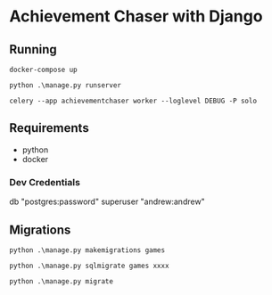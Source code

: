 # Achievement Chaser with Django

## Running

`docker-compose up`

`python .\manage.py runserver`

`celery --app achievementchaser worker --loglevel DEBUG -P solo`

## Requirements

* python
* docker

### Dev Credentials

db "postgres:password"
superuser "andrew:andrew"

## Migrations
`python .\manage.py makemigrations games`

`python .\manage.py sqlmigrate games xxxx`

`python .\manage.py migrate`